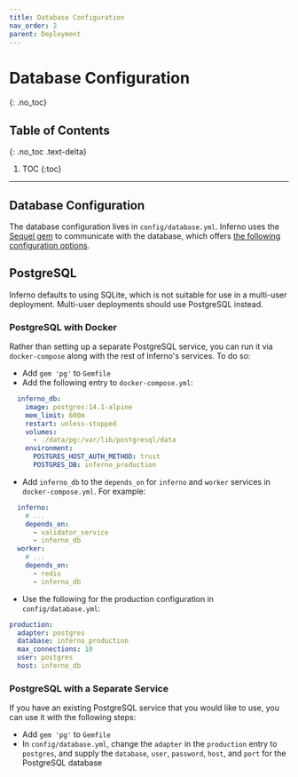 ```yaml
---
title: Database Configuration
nav_order: 2
parent: Deployment
---
```

# Database Configuration
{: .no_toc}

## Table of Contents
{: .no_toc .text-delta}

1. TOC
{:toc}
---
## Database Configuration
The database configuration lives in `config/database.yml`. Inferno uses the
[Sequel gem](http://sequel.jeremyevans.net/) to communicate with the database,
which offers [the following configuration
options](http://sequel.jeremyevans.net/rdoc/files/doc/opening_databases_rdoc.html#label-General+connection+options).

## PostgreSQL
Inferno defaults to using SQLite, which is not suitable for use in a multi-user
deployment. Multi-user deployments should use PostgreSQL instead.

### PostgreSQL with Docker
Rather than setting up a separate PostgreSQL service, you can run it via
`docker-compose` along with the rest of Inferno's services. To do so:
* Add `gem 'pg'` to `Gemfile`
* Add the following entry to `docker-compose.yml`:
```yaml
  inferno_db:
    image: postgres:14.1-alpine
    mem_limit: 600m
    restart: unless-stopped
    volumes:
      - ./data/pg:/var/lib/postgresql/data
    environment:
      POSTGRES_HOST_AUTH_METHOD: trust
      POSTGRES_DB: inferno_production
```
* Add `inferno_db` to the `depends_on` for `inferno` and `worker` services in
  `docker-compose.yml`. For example:
```yaml
  inferno:
    # ...
    depends_on:
      - validator_service
      - inferno_db
  worker:
    # ...
    depends_on:
      - redis
      - inferno_db
```
* Use the following for the production configuration in `config/database.yml`:
```yaml
production:
  adapter: postgres
  database: inferno_production
  max_connections: 10
  user: postgres
  host: inferno_db
```

### PostgreSQL with a Separate Service
If you have an existing PostgreSQL service that you would like to use, you can
use it with the following steps:

* Add `gem 'pg'` to `Gemfile`
* In `config/database.yml`, change the `adapter` in the `production` entry to
  `postgres`, and supply the `database`, `user`, `password`, `host`, and `port`
  for the PostgreSQL database
